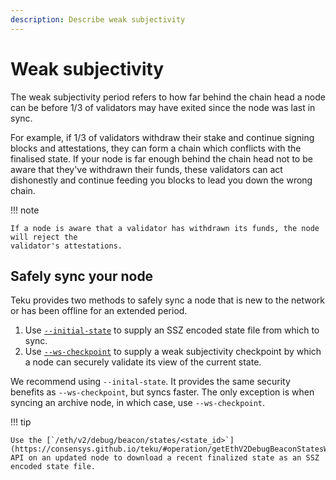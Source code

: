 ```yaml
---
description: Describe weak subjectivity
---
```


# Weak subjectivity

The weak subjectivity period refers to how far behind the chain head a node can be before 1/3 of
validators may have exited since the node was last in sync.

For example, if 1/3 of validators withdraw their stake and continue signing blocks and
attestations, they can form a chain which conflicts with the finalised state. If your node is far
enough behind the chain head not to be aware that they've withdrawn their funds, these validators
can act dishonestly and continue feeding you blocks to lead you down the wrong chain.

!!! note

    If a node is aware that a validator has withdrawn its funds, the node will reject the
    validator's attestations.

## Safely sync your node

Teku provides two methods to safely sync a node that is new to the network or has been offline for an extended period.

1. Use [`--initial-state`](../Reference/CLI/CLI-Syntax.md#initial-state) to supply an SSZ encoded
    state file from which to sync.
2. Use [`--ws-checkpoint`](../Reference/CLI/CLI-Syntax.md#ws-checkpoint) to supply a weak
    subjectivity checkpoint by which a node can securely validate its view of the current state.

We recommend using `--inital-state`.
It provides the same security benefits as `--ws-checkpoint`, but syncs faster.
The only exception is when syncing an archive node, in which case, use `--ws-checkpoint`.

!!! tip

    Use the [`/eth/v2/debug/beacon/states/<state_id>`](https://consensys.github.io/teku/#operation/getEthV2DebugBeaconStatesWithState_id)
    API on an updated node to download a recent finalized state as an SSZ encoded state file.

